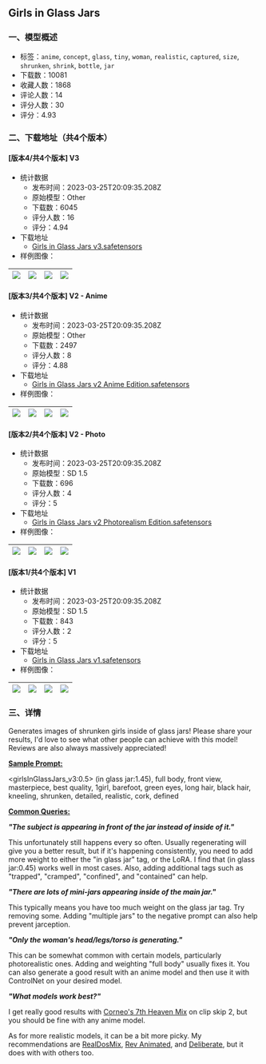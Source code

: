 ## Girls in Glass Jars
### 一、模型概述

- 标签：`anime`, `concept`, `glass`, `tiny`, `woman`, `realistic`, `captured`, `size`, `shrunken`, `shrink`, `bottle`, `jar`
- 下载数：10081
- 收藏人数：1868
- 评论人数：14
- 评分人数：30
- 评分：4.93

### 二、下载地址（共4个版本）

#### [版本4/共4个版本] V3

- 统计数据
  - 发布时间：2023-03-25T20:09:35.208Z
  - 原始模型：Other
  - 下载数：6045
  - 评分人数：16
  - 评分：4.94
- 下载地址
  - [Girls in Glass Jars v3.safetensors](https://civitai.com/api/download/models/25938)
- 样例图像：

| <img src="https://image.civitai.com/xG1nkqKTMzGDvpLrqFT7WA/c2456b82-8fde-4326-6305-3b3f45215200/width=450/285318.jpeg" /> | <img src="https://image.civitai.com/xG1nkqKTMzGDvpLrqFT7WA/cbc31f58-e499-444d-8856-f6971c820200/width=450/285316.jpeg" /> | <img src="https://image.civitai.com/xG1nkqKTMzGDvpLrqFT7WA/04d2b557-47de-4b8d-b53b-916106e64700/width=450/285317.jpeg" /> | <img src="https://image.civitai.com/xG1nkqKTMzGDvpLrqFT7WA/ae6c38e6-a77b-4e33-ddcf-2b5ba69b4100/width=450/285315.jpeg" /> |
| ---- | ---- | ---- | ---- |

#### [版本3/共4个版本] V2 - Anime

- 统计数据
  - 发布时间：2023-03-25T20:09:35.208Z
  - 原始模型：Other
  - 下载数：2497
  - 评分人数：8
  - 评分：4.88
- 下载地址
  - [Girls in Glass Jars v2 Anime Edition.safetensors](https://civitai.com/api/download/models/13651)
- 样例图像：

| <img src="https://image.civitai.com/xG1nkqKTMzGDvpLrqFT7WA/f7d95db5-cb2f-468d-539b-c702d4bf9a00/width=450/144984.jpeg" /> | <img src="https://image.civitai.com/xG1nkqKTMzGDvpLrqFT7WA/5834b34b-9436-45d6-8b67-b19dd6974800/width=450/132217.jpeg" /> | <img src="https://image.civitai.com/xG1nkqKTMzGDvpLrqFT7WA/610432f7-1716-40f8-95a0-65408960b700/width=450/132214.jpeg" /> | <img src="https://image.civitai.com/xG1nkqKTMzGDvpLrqFT7WA/f41979a0-c498-4c16-b2c7-5476bd711a00/width=450/132216.jpeg" /> |
| ---- | ---- | ---- | ---- |

#### [版本2/共4个版本] V2 - Photo

- 统计数据
  - 发布时间：2023-03-25T20:09:35.208Z
  - 原始模型：SD 1.5
  - 下载数：696
  - 评分人数：4
  - 评分：5
- 下载地址
  - [Girls in Glass Jars v2 Photorealism Edition.safetensors](https://civitai.com/api/download/models/13652)
- 样例图像：

| <img src="https://image.civitai.com/xG1nkqKTMzGDvpLrqFT7WA/2462c378-424a-42dd-8614-e140a804c600/width=450/132223.jpeg" /> | <img src="https://image.civitai.com/xG1nkqKTMzGDvpLrqFT7WA/81a44ab8-8779-4f39-5674-a5e5d249df00/width=450/132221.jpeg" /> | <img src="https://image.civitai.com/xG1nkqKTMzGDvpLrqFT7WA/c336a013-844d-4e7b-0df5-4c44dd9de800/width=450/132222.jpeg" /> | <img src="https://image.civitai.com/xG1nkqKTMzGDvpLrqFT7WA/edba66db-f386-407a-0002-6b11dd42d700/width=450/132220.jpeg" /> |
| ---- | ---- | ---- | ---- |

#### [版本1/共4个版本] V1

- 统计数据
  - 发布时间：2023-03-25T20:09:35.208Z
  - 原始模型：SD 1.5
  - 下载数：843
  - 评分人数：2
  - 评分：5
- 下载地址
  - [Girls in Glass Jars v1.safetensors](https://civitai.com/api/download/models/12419)
- 样例图像：

| <img src="https://image.civitai.com/xG1nkqKTMzGDvpLrqFT7WA/6f802a73-6b0b-41f1-003a-62ad3a0fab00/width=450/119695.jpeg" /> | <img src="https://image.civitai.com/xG1nkqKTMzGDvpLrqFT7WA/9e18a0ad-cb14-4d01-1744-5ddade03f700/width=450/119680.jpeg" /> | <img src="https://image.civitai.com/xG1nkqKTMzGDvpLrqFT7WA/4dd36a5e-19eb-4e8d-428d-73c1b24a6900/width=450/119697.jpeg" /> | <img src="https://image.civitai.com/xG1nkqKTMzGDvpLrqFT7WA/482ad9df-838e-480c-0528-2eefcb69bd00/width=450/119682.jpeg" /> |
| ---- | ---- | ---- | ---- |


### 三、详情
<p>Generates images of shrunken girls inside of glass jars! Please share your results, I'd love to see what other people can achieve with this model! Reviews are also always massively appreciated!</p><p></p><p><strong><u>Sample Prompt:</u></strong></p><p>&lt;girlsInGlassJars_v3:0.5&gt; (in glass jar:1.45), full body, front view, masterpiece, best quality, 1girl, barefoot, green eyes, long hair, black hair, kneeling, shrunken, detailed, realistic, cork, defined</p><p></p><p><strong><u>Common Queries:</u></strong></p><p><strong><em>"The subject is appearing in front of the jar instead of inside of it."</em></strong></p><p>This unfortunately still happens every so often. Usually regenerating will give you a better result, but if it's happening consistently, you need to add more weight to either the "in glass jar" tag, or the LoRA. I find that (in glass jar:0.45) works well in most cases. Also, adding additional tags such as "trapped", "cramped", "confined", and "contained" can help.</p><p></p><p><strong><em>"There are lots of mini-jars appearing inside of the main jar."</em></strong></p><p>This typically means you have too much weight on the glass jar tag. Try removing some. Adding "multiple jars" to the negative prompt can also help prevent jarception.</p><p></p><p><strong><em>"Only the woman's head/legs/torso is generating."</em></strong></p><p>This can be somewhat common with certain models, particularly photorealistic ones. Adding and weighting "full body" usually fixes it. You can also generate a good result with an anime model and then use it with ControlNet on your desired model.</p><p></p><p><strong><em>"What models work best?"</em></strong></p><p>I get really good results with <a target="_blank" rel="ugc" href="https://civitai.com/models/4669/corneos-7th-heaven-mix">Corneo's 7th Heaven Mix</a> on clip skip 2, but you should be fine with any anime model.</p><p>As for more realistic models, it can be a bit more picky. My recommendations are <a target="_blank" rel="ugc" href="https://civitai.com/models/6925/realdosmix">RealDosMix</a>, <a target="_blank" rel="ugc" href="https://civitai.com/models/7371/rev-animated">Rev Animated</a>, and <a target="_blank" rel="ugc" href="https://civitai.com/models/4823/deliberate">Deliberate</a>, but it does with with others too.</p>